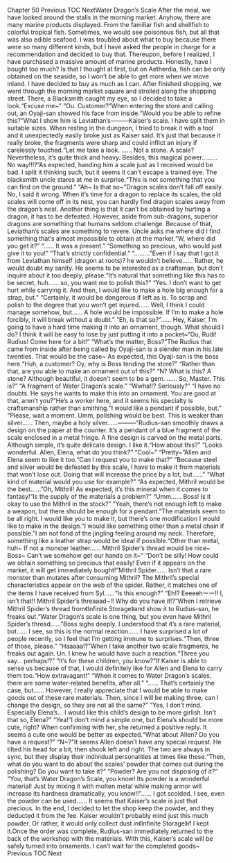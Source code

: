 Chapter 50 Previous TOC NextWater Dragon’s Scale After the meal, we have looked around the stalls in the morning market. Anyhow, there are many marine products displayed. From the familiar fish and shellfish to colorful tropical fish. Sometimes, we would see poisonous fish, but all that was also edible seafood. I was troubled about what to buy because there were so many different kinds, but I have asked the people in charge for a recommendation and decided to buy that. Thereupon, before I realized, I have purchased a massive amount of marine products. Honestly, have I bought too much? Is that I thought at first, but on Aetherdia, fish can be only obtained on the seaside, so I won’t be able to get more when we move inland. I have decided to buy as much as I can. After finished shopping, we went through the morning market square and strolled along the shopping street. There, a Blacksmith caught my eye, so I decided to take a look.“Excuse me~” “Ou. Customer?”When entering the store and calling out, an Oyaji-san showed his face from inside.“Would you be able to refine this?”What I show him is Leviathan’s―――Kaiser’s scale. I have split them in suitable sizes. When resting in the dungeon, I tried to break it with a tool and it unexpectedly easily broke just as Kaiser said. It’s just that because it really broke, the fragments were sharp and could inflict an injury if carelessly touched.“Let me take a look. …… Not a stone. A scale? Nevertheless, it’s quite thick and heavy. Besides, this magical power……… No way!!!?”As expected, handing him a scale just as I received would be bad. I split it thinking such, but it seems it can’t escape a trained eye. The blacksmith uncle stares at me in surprise.“This is not something that you can find on the ground.” “Ah~ Is that so~”Dragon scales don’t fall off easily. No, I said it wrong. When it’s time for a dragon to replace its scales, the old scales will come off in its nest, you can hardly find dragon scales away from the dragon’s nest. Another thing is that it can’t be obtained by hurting a dragon, it has to be defeated. However, aside from sub-dragons, superior dragons are something that humans seldom challenge. Because of that, Leviathan’s scales are something to revere. Uncle asks me where did I find something that’s almost impossible to obtain at the market.“W, where did you get it?” “…… It was a present.” “Something so precious, who would just give it to you!” “That’s strictly confidential.” “………”Even if I say that I got it from Leviathan himself (dragon at roots)? he wouldn’t believe…… Rather, he would doubt my sanity. He seems to be interested as a craftsman, but don’t inquire about it too deeply, please.“It’s natural that something like this has to be secret, huh…… so, you want me to polish this?” “Yes. I don’t want to get hurt while carrying it. And then, I would like to make a hole big enough for a strap, but.” “Certainly, it would be dangerous if left as is. To scrap and polish to the degree that you won’t get injured…… Well, I think I could manage somehow, but…… A hole would be impossible. If I’m to make a hole forcibly, it will break without a doubt.” “Eh, is that so?”…… Hey, Kaiser, I’m going to have a hard time making it into an ornament, though. What should I do? I think it will be easy to lose by just putting it into a pocket~“Ou, Rudi! Rudius! Come here for a bit!” “What’s the matter, Boss?”The Rudius that came from inside after being called by Oyaji-san is a slender man in his late twenties. That would be the case~ As expected, this Oyaji-san is the boss here.“Huh, a customer? Oy, why is Boss tending the store?” “Rather than that, are you able to make an ornament out of this?” “N? What is this? A stone? Although beautiful, it doesn’t seem to be a gem. …… So, Master. This is?” “A fragment of Water Dragon’s scale.” “Wwha!!? Seriously?” “I have no doubts. He says he wants to make this into an ornament. You are good at that, aren’t you?”He’s a worker here, and it seems his specialty is craftsmanship rather than smithing.“I would like a pendant if possible, but.” “Please, wait a moment. Umm, polishing would be best. This is weaker than silver…… Then, maybe a holy silver……―――”Rudius-san smoothly draws a design on the paper at the counter. It’s a pendant of a blue fragment of the scale enclosed in a metal fringe. A fine design is carved on the metal parts. Although simple, it’s quite delicate design. I like it.“How about this?” “Looks wonderful. Allen, Elena, what do you think?” “Cool~” “Pretty~”Allen and Elena seem to like it too.“Can I request you to make that?” “Because steel and silver would be defeated by this scale, I have to make it from materials that won’t lose out. Doing that will increase the price by a lot, but……” “What kind of material would you use for example?” “As expected, Mithril would be the best……”Oh, Mithril! As expected, it’s this mineral when it comes to fantasy!“Is the supply of the materials a problem?” “Umm…… Boss! Is it okay to use the Mithril in the stock?” “Yeah, there’s not enough left to make a weapon, but there should be enough for a pendant.”The materials seem to be all right. I would like you to make it, but there’s one modification I would like to make in the design.“I would like something other than a metal chain if possible.”I am not fond of the jingling feeling around my neck. Therefore, something like a leather strap would be ideal if possible.“Other than metal, huh~ If not a monster leather…… Mithril Spider’s thread would be nice~ Boss~ Can’t we somehow get our hands on it~” “Don’t be silly! How could we obtain something so precious that easily! Even if it appears on the market, it will get immediately bought!”Mithril Spider…… Isn’t that a rare monster than mutates after consuming Mithril? The Mithril’s special characteristics appear on the web of the spider. Rather, it matches one of the items I have received from Syl……“Is this enough?” “Eh!? Eeeeehーー!! I, isn’t that!! Mithril Spider’s threaaad~!! Why do you have it!?”When I retrieve Mithril Spider’s thread from《Infinite Storage》and show it to Rudius-san, he freaks out.“Water Dragon’s scale is one thing, but you even have Mithril Spider’s thread……”Boss sighs deeply. I understood that it’s a rare material, but…… I see, so this is the normal reaction…… I have surprised a lot of people recently, so I feel that I’m getting immune to surprises.“Then, three of those, please.” “Haaaaa!?”When I take another two scale fragments, he freaks out again. Un. I knew he would have such a reaction.“Three you say… perhaps!?” “It’s for these children, you know?”If Kaiser is able to sense us because of that, I would definitely like for Allen and Elena to carry them too.“How extravagant!” “When it comes to Water Dragon’s scales, there are some water-related benefits, after all.” “…… That’s certainly the case, but…… However, I really appreciate that I would be able to make goods out of these rare materials. Then, since I will be making three, can I change the design, so they are not all the same?” “Yes, I don’t mind. Especially Elena’s… I would like this child’s design to be more girlish. Isn’t that so, Elena?” “Yea!”I don’t mind a simple one, but Elena’s should be more cute, right? When confirming with her, she returned a positive reply. It seems a cute one would be better as expected.“What about Allen? Do you have a request?” “N~?”It seems Allen doesn’t have any special request. He tilted his head for a bit, then shook left and right. The two are always in sync, but they display their individual personalities at times like these.“Then, what do you want to do about the scales’ powder that comes out during the polishing? Do you want to take it?” “Powder? Are you not disposing of it?” “You, that’s Water Dragon’s Scale, you know! Its powder is a wonderful material! Just by mixing it with molten metal while making armor will increase its hardness dramatically, you know!!”…… I got scolded. I see, even the powder can be used…… It seems that Kaiser’s scale is just that precious. In the end, I decided to let the shop keep the powder, and they deducted it from the fee. Kaiser wouldn’t probably mind just this much powder. Or rather, it would only collect dust in《Infinite Storage》if I kept it.Once the order was complete, Rudius-san immediately returned to the back of the workshop with the materials. With this, Kaiser’s scale will be safely turned into ornaments. I can’t wait for the completed goods~ Previous TOC Next
